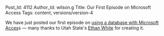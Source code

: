 Post_Id: 4112
Author_Id: wilson.g
Title: Our First Episode on Microsoft Access
Tags: content, versions/version-4

<p>We have just posted our first episode on <a href="/4_0/access/select.html">using a database with Microsoft Acces</a>s &mdash; many thanks to Utah State's <a href="http://whitelab.weecology.org/">Ethan White</a> for creating it.</p>

